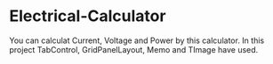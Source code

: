 # Electrical-Calculator
You can calculat Current, Voltage and Power by this calculator.
In this project TabControl, GridPanelLayout, Memo and TImage have used.

